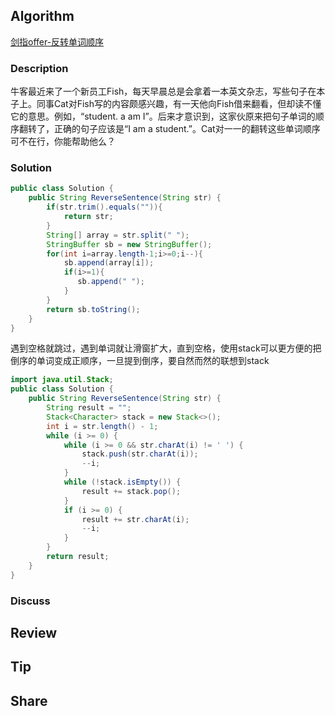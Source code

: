 ## Algorithm

[剑指offer-反转单词顺序](https://www.nowcoder.com/practice/3194a4f4cf814f63919d0790578d51f3?tpId=13&tags=&title=&diffculty=0&judgeStatus=0&rp=1)

### Description

牛客最近来了一个新员工Fish，每天早晨总是会拿着一本英文杂志，写些句子在本子上。同事Cat对Fish写的内容颇感兴趣，有一天他向Fish借来翻看，但却读不懂它的意思。例如，“student. a am I”。后来才意识到，这家伙原来把句子单词的顺序翻转了，正确的句子应该是“I am a student.”。Cat对一一的翻转这些单词顺序可不在行，你能帮助他么？


### Solution

```java
public class Solution {
    public String ReverseSentence(String str) {
        if(str.trim().equals("")){
            return str;
        }
        String[] array = str.split(" ");
        StringBuffer sb = new StringBuffer();
        for(int i=array.length-1;i>=0;i--){
            sb.append(array[i]);
            if(i>=1){
               sb.append(" ");
            }
        }
        return sb.toString();
    }
}
```

遇到空格就跳过，遇到单词就让滑窗扩大，直到空格，使用stack可以更方便的把倒序的单词变成正顺序，一旦提到倒序，要自然而然的联想到stack

```java
import java.util.Stack;
public class Solution {
    public String ReverseSentence(String str) {
        String result = "";
        Stack<Character> stack = new Stack<>();
        int i = str.length() - 1;
        while (i >= 0) {
            while (i >= 0 && str.charAt(i) != ' ') {
                stack.push(str.charAt(i));
                --i;
            }
            while (!stack.isEmpty()) {
                result += stack.pop();
            }
            if (i >= 0) {
                result += str.charAt(i);
                --i;
            }
        }
        return result;
    }
}
```

### Discuss

## Review


## Tip


## Share
